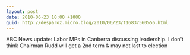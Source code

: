 ```yaml
---
layout: post
date: 2010-06-23 10:00 +1000
guid: http://desparoz.micro.blog/2010/06/23/t16837560556.html
---
```

ABC News update: Labor MPs in Canberra discussing leadership. I don't think Chairman Rudd will get a 2nd term &amp; may not last to election
